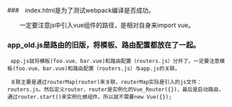 
###　index.html是为了测试webpack编译是否成功。

　　一定要注意js中引入vue组件的路径，是相对自身来import vue。


###  app_old.js是路由的旧版，将模板、路由配置都放在了一起。

     app.js就将模板(foo.vue、bar.vue)和路由配置（routers.js）分开了。一定要注意模板(foo.vue、bar.vue)和路由配置（routers.js）与app.js的关联。

     关联主要是通过routerMap(router)来关联，routerMap实际是引入的js文件：routers.js。然后定义router，router是实例化的Vue_Router({})，最后是启动路由，通过router.start()来实例化根组件，所以就不需要new Vue({});
